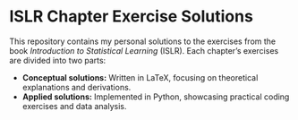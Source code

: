 # ISLR Chapter Exercise Solutions

This repository contains my personal solutions to the exercises from the book *Introduction to Statistical Learning* (ISLR). Each chapter’s exercises are divided into two parts:

- **Conceptual solutions:** Written in LaTeX, focusing on theoretical explanations and derivations.
- **Applied solutions:** Implemented in Python, showcasing practical coding exercises and data analysis.


